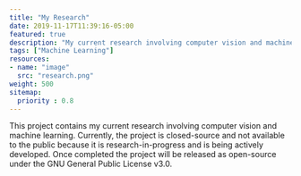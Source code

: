 ```yaml
---
title: "My Research"
date: 2019-11-17T11:39:16-05:00
featured: true
description: "My current research involving computer vision and machine learning. The project is closed-source due to current development."
tags: ["Machine Learning"]
resources:
- name: "image"
  src: "research.png"
weight: 500
sitemap:
  priority : 0.8
---
```


This project contains my current research involving computer vision and machine learning. Currently, the project is closed-source and not available to the public because it is research-in-progress and is being actively developed. Once completed the project will be released as open-source under the GNU General Public License v3.0.
